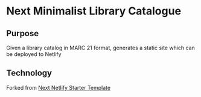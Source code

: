 # Next Minimalist Library Catalogue

## Purpose

Given a library catalog in MARC 21 format, generates a static site which can be deployed to Netlify

## Technology

Forked from [Next Netlify Starter Template](https://www.netlify.com/integrations/community-built/next-netlify-starter-template/)
